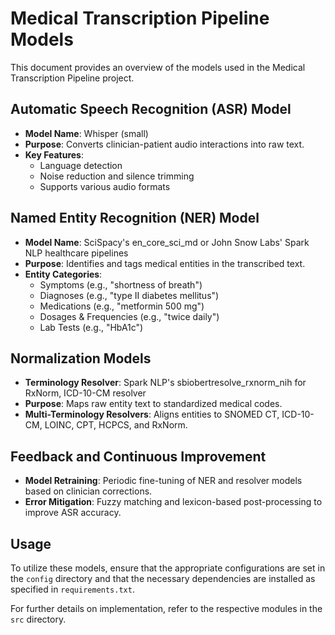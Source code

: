 # Medical Transcription Pipeline Models

This document provides an overview of the models used in the Medical Transcription Pipeline project.

## Automatic Speech Recognition (ASR) Model

- **Model Name**: Whisper (small)
- **Purpose**: Converts clinician-patient audio interactions into raw text.
- **Key Features**:
  - Language detection
  - Noise reduction and silence trimming
  - Supports various audio formats

## Named Entity Recognition (NER) Model

- **Model Name**: SciSpacy's en_core_sci_md or John Snow Labs' Spark NLP healthcare pipelines
- **Purpose**: Identifies and tags medical entities in the transcribed text.
- **Entity Categories**:
  - Symptoms (e.g., "shortness of breath")
  - Diagnoses (e.g., "type II diabetes mellitus")
  - Medications (e.g., "metformin 500 mg")
  - Dosages & Frequencies (e.g., "twice daily")
  - Lab Tests (e.g., "HbA1c")

## Normalization Models

- **Terminology Resolver**: Spark NLP's sbiobertresolve_rxnorm_nih for RxNorm, ICD-10-CM resolver
- **Purpose**: Maps raw entity text to standardized medical codes.
- **Multi-Terminology Resolvers**: Aligns entities to SNOMED CT, ICD-10-CM, LOINC, CPT, HCPCS, and RxNorm.

## Feedback and Continuous Improvement

- **Model Retraining**: Periodic fine-tuning of NER and resolver models based on clinician corrections.
- **Error Mitigation**: Fuzzy matching and lexicon-based post-processing to improve ASR accuracy.

## Usage

To utilize these models, ensure that the appropriate configurations are set in the `config` directory and that the necessary dependencies are installed as specified in `requirements.txt`. 

For further details on implementation, refer to the respective modules in the `src` directory.
